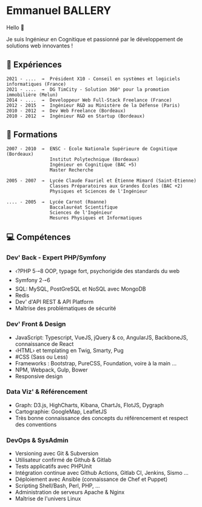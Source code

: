 # Emmanuel BALLERY

Hello 👋

Je suis Ingénieur en Cognitique et passionné par le développement de solutions web innovantes !

## 🚀 Expériences

```text
2021 - ....  ⇝  Président X10 - Conseil en systèmes et logiciels informatiques (France)
2021 - ....  ⇝  DG TimCity - Solution 360° pour la promotion immobilière (Melun)
2014 - ....  ⇝  Developpeur Web Full-Stack Freelance (France)
2012 - 2015  ⇝  Ingénieur R&D au Ministère de la Défense (Paris)
2010 - 2012  ⇝  Dev Web Freelance (Bordeaux)
2010 - 2012  ⇝  Ingénieur R&D en Startup (Bordeaux)
```

## 🏢 Formations

```text
2007 - 2010  ⇝  ENSC - École Nationale Supérieure de Cognitique (Bordeaux)
                Institut Polytechnique (Bordeaux)
                Ingénieur en Cognitique (BAC +5)
                Master Recherche

2005 - 2007  ⇝  Lycée Claude Fauriel et Étienne Mimard (Saint‐Etienne)
                Classes Préparatoires aux Grandes Écoles (BAC +2)
                Physiques et Sciences de l'Ingénieur

.... - 2005  ⇝  Lycée Carnot (Roanne)
                Baccalauréat Scientifique
                Sciences de l'Ingénieur
                Mesures Physiques et Informatiques
```

## 💻 Compétences

### Dev' Back - Expert PHP/Symfony

- ‹?PHP 5🠒8 OOP, typage fort, psychorigide des standards du web
- Symfony 2🠒6
- SQL: MySQL, PostGreSQL et NoSQL avec MongoDB
- Redis
- Dev' d'API REST & API Platform
- Maîtrise des problématiques de sécurité

### Dev' Front & Design

- JavaScript: Typescript, VueJS, jQuery & co, AngularJS, BackboneJS, connaissance de React
- ‹HTML› et templating en Twig, Smarty, Pug
- #CSS (Sass ou Less)
- Frameworks : Bootstrap, PureCSS, Foundation, voire à la main ...
- NPM, Webpack, Gulp, Bower
- Responsive design

### Data Viz' & Référencement

- Graph: D3.js, HighCharts, Kibana, ChartJs, FlotJS, Dygraph
- Cartographie: GoogleMap, LeafletJS
- Très bonne connaissance des concepts du référencement et respect des conventions

### DevOps & SysAdmin

- Versioning avec Git & Subversion
- Utilisateur confirmé de Github & Gitlab
- Tests applicatifs avec PHPUnit
- Intégration continue avec Github Actions, Gitlab CI, Jenkins, Sismo ...
- Déploiement avec Ansible (connaissance de Chef et Puppet)
- Scripting Shell/Bash, Perl, PHP, ...
- Administration de serveurs Apache & Nginx
- Maîtrise de l'univers Linux

